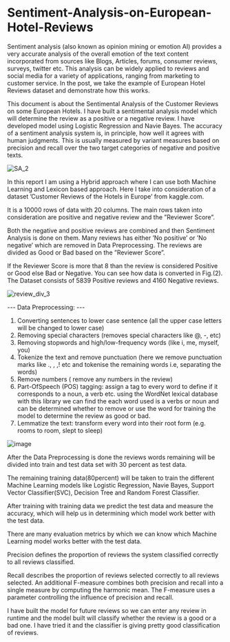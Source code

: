 # Sentiment-Analysis-on-European-Hotel-Reviews

Sentiment analysis (also known as opinion mining or emotion AI) provides a very accurate analysis of the overall emotion of the text content incorporated from sources like Blogs, Articles, forums, consumer reviews, surveys, twitter etc. This analysis can be widely applied to reviews and social media for a variety of applications, ranging from marketing to customer service. In the post, we take the example of European Hotel Reviews dataset and demonstrate how this works.

This document is about the Sentimental Analysis of the Customer Reviews on some European Hotels. I have built a sentimental analysis model which will determine the review as a positive or a negative review. I have developed model using Logistic Regression and Navie Bayes. The accuracy of a sentiment analysis system is, in principle, how well it agrees with human judgments. This is usually measured by variant measures based on precision and recall over the two target categories of negative and positive texts.



![SA_2](https://user-images.githubusercontent.com/62845002/144871847-a8ece7b3-c331-4cb8-9c64-759a6c9467db.png)

In this report I am using a Hybrid approach where I can use both Machine Learning and Lexicon based approach. Here I take into consideration of a dataset ’Customer Reviews of the Hotels in Europe’ from kaggle.com. 

It is a 10000 rows of data with 20 columns. The main rows taken into consideration are positive and negative review and the ”Reviewer Score”.

Both the negative and positive reviews are combined and then Sentiment Analysis is done on them. Many reviews has either ’No positive’ or ’No negative’ which are removed in Data Preprocessing. The reviews are divided as Good or Bad based on the ”Reviewer Score”.

If the Reviewer Score is more that 8 than the review is considered Positive or Good else Bad or Negative. You can see how data is converted in Fig.(2). The Dataset consists of 5839 Positive reviews and 4160 Negative reviews.


![review_div_3](https://user-images.githubusercontent.com/62845002/144872474-a88395dd-94a5-4c3b-be9b-4128d65a85d0.png)

--- Data Preprocessing: ---

1. Converting sentences to lower case sentence (all the upper case letters will be changed to lower case)
2. Removing special characters (removes special characters like @, -, etc)
3. Removing stopwords and high/low-frequency words (like i, me, myself, you) 
4. Tokenize the text and remove punctuation (here we remove punctuation marks like ., , ,! etc and tokenise the remaining words i.e, separating the words)
5. Remove numbers ( remove any numbers in the review) 
6. Part-OfSpeech (POS) tagging: assign a tag to every word to define if it corresponds to a noun, a verb etc. using the WordNet lexical database with this library we can find the each word used is a verbs or noun and can be determined whether to remove or use the word for training the model to determine the review as good or bad.
7. Lemmatize the text: transform every word into their root form (e.g. rooms to room, slept to sleep)

![image](https://user-images.githubusercontent.com/62845002/144875232-f6106ee9-c9b2-4eac-ae11-512f4d0a3684.png)


After the Data Preprocessing is done the reviews words remaining will be divided into train and test data set with 30 percent as test data. 

The remaining training data(80percent) will be taken to train the different Machine Learning models like Logistic Regression, Navie Bayes, Support Vector Classifier(SVC), Decision Tree and Random Forest Classifier. 

After training with training data we predict the test data and measure the accuracy, which will help us in determining which model work better with the test data.

There are many evaluation metrics by which we can know which Machine Learning model works better with the test data.

Precision defines the proportion of reviews the system classified correctly to all reviews classified. 

Recall describes the proportion of reviews selected correctly to all reviews selected. An additional F-measure combines both precision and recall into a single measure by computing the harmonic mean. The F-measure uses a parameter controlling the influence of precision and recall.

 I have built the model for future reviews so we can enter any review in runtime and the model built will classify whether the review is a good or a bad one. I have tried it and the classifier is giving pretty good classification of reviews.
 
